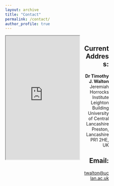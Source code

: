 ```yaml
---
layout: archive
title: "Contact"
permalink: /contact/
author_profile: true
---
```


<style>
* {
	box-sizing: border-box;
}

body {
	margin: 0;
}

.column1 {
	float: left;
	width: 62%;
	padding-right: 10px;
}

.column2 {
	float:left;
	width: 35%;
	padding-right: 60px;
	text-align: right;
}

.column img {
	margin-top: 12px;
}

.row:after {
	content: "";
	display: table;
	clear: both;
} 

</style>

<div class="row">
	<div class="column1">
		<iframe src="https://www.google.com/maps/embed?pb=!1m18!1m12!1m3!1d2358.5740751538924!2d-2.7118524847699343!3d53.76146685123755!2m3!1f0!2f0!3f0!3m2!1i1024!2i768!4f13.1!3m3!1m2!1s0x487b72774262bdc7%3A0x8760f87b9ac574bb!2sLeighton%20Building%2C%20Preston%20PR1%208RU!5e0!3m2!1sen!2suk!4v1627069137128!5m2!1sen!2suk" width="100%" height="400px" style="border:10;" allowfullscreen="" loading="lazy"></iframe>
	</div>
	<div class="column2">
		<h2>
			Current Address:
		</h2>
		<p>
			<b>Dr Timothy J. Walton</b><br> 
			Jeremiah Horrocks Institute<br>
			Leighton Building<br>
			University of Central Lancashire<br>
			Preston, Lancashire<br>
			PR1 2HE, UK
		</p>
		<h2>
			Email:
		</h2>
		<p>
			<a href="mailto:twalton@uclan.ac.uk">twalton@uclan.ac.uk</a>
		</p>
	</div>	
</div>
